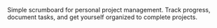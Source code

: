 Simple scrumboard for personal project management. Track progress, document tasks, and get yourself organized to complete projects.
